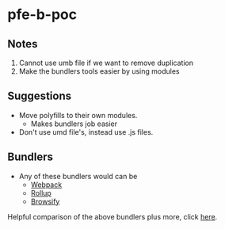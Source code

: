 # pfe-b-poc

## Notes

1. Cannot use umb file if we want to remove duplication
2. Make the bundlers tools easier by using modules

## Suggestions

- Move polyfills to their own modules.
  - Makes bundlers job easier
- Don't use umd file's, instead use .js files.

## Bundlers

- Any of these bundlers would can be
  - [Webpack](https://webpack.js.org/)
  - [Rollup](https://rollupjs.org/)
  - [Browsify](http://browserify.org/)

Helpful comparison of the above bundlers plus more, click [here](https://webpack.js.org/comparison/).
